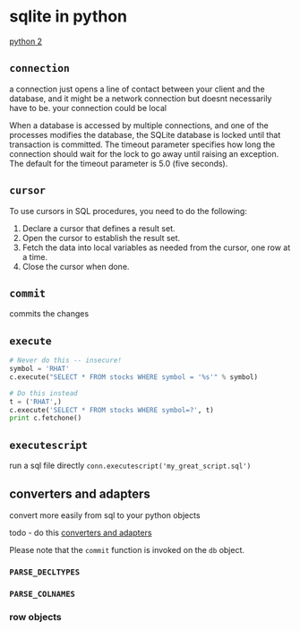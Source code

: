 # sqlite in python

[python 2](https://docs.python.org/2/library/sqlite3.html)

## `connection`

a connection just opens a line of contact between your client and the database,
and it might be a network connection but doesnt necessarily have to be. your
connection could be local

When a database is accessed by multiple connections, and one of the processes modifies the database, the SQLite database is locked until that transaction is committed. The timeout parameter specifies how long the connection should wait for the lock to go away until raising an exception. The default for the timeout parameter is 5.0 (five seconds).


## `cursor`
To use cursors in SQL procedures, you need to do the following:
1. Declare a cursor that defines a result set.
1. Open the cursor to establish the result set.
1. Fetch the data into local variables as needed from the cursor, one row at a time.
1. Close the cursor when done.

## `commit`
commits the changes

## `execute`

```python
# Never do this -- insecure!
symbol = 'RHAT'
c.execute("SELECT * FROM stocks WHERE symbol = '%s'" % symbol)

# Do this instead
t = ('RHAT',)
c.execute('SELECT * FROM stocks WHERE symbol=?', t)
print c.fetchone()
```

## `executescript`
run a sql file directly `conn.executescript('my_great_script.sql')`

## converters and adapters
convert more easily from sql to your python objects

todo - do this
[converters and adapters](https://docs.python.org/3/library/sqlite3.html#default-adapters-and-converters)

Please note that the `commit` function is invoked on the `db` object.

### `PARSE_DECLTYPES`




### `PARSE_COLNAMES`



### row objects
